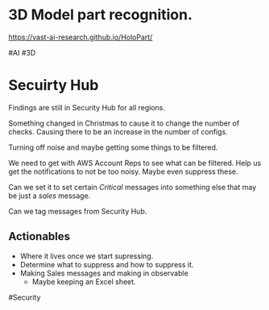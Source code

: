 # 3D Model part recognition. 
https://vast-ai-research.github.io/HoloPart/

#AI #3D 

# Secuirty Hub
Findings are still in Security Hub for all regions.

Something changed in Christmas to cause it to change the number of checks. Causing there to be an increase in the number of configs. 

Turning off noise and maybe getting some things to be filtered.

We need to get with AWS Account Reps to see what can be filtered. Help us get the notifications to not be too noisy. Maybe even suppress these. 

Can we set it to set certain *Critical* messages into something else that may be just a *sales* message. 

Can we tag messages from Security Hub. 
## Actionables
- Where it lives once we start supressing.
- Determine what to suppress and how to suppress it.
- Making Sales messages and making in observable
	- Maybe keeping an Excel sheet.

#Security
